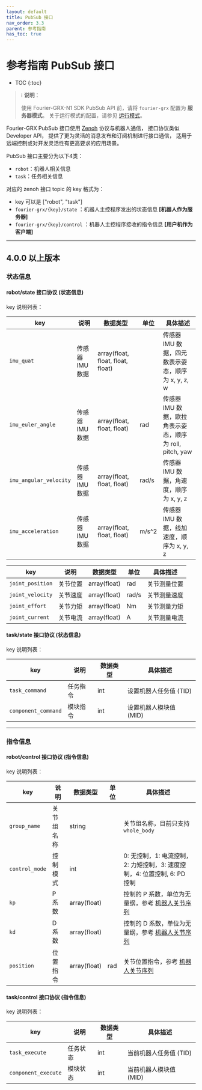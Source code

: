 ```yaml
---
layout: default
title: PubSub 接口
nav_order: 3.3
parent: 参考指南
has_toc: true
---
```


# 参考指南 PubSub 接口

* TOC
{:toc}

> ℹ️ **说明**：
>
> 使用 Fourier-GRX-N1 SDK PubSub API 前，请将 `fourier-grx` 配置为 **服务器模式**。
> 关于运行模式的配置，请参见 [运行模式](/fourier-grx-N1/docs/reference/run_type)。

Fourier-GRX PubSub 接口使用 [Zenoh](https://zenoh.io/) 协议与机器人通信，
接口协议类似 Developer API，
提供了更为灵活的消息发布和订阅机制进行接口通信，
适用于远端控制或对开发灵活性有更高要求的应用场景。

PubSub 接口主要分为以下4类：

- `robot`：机器人相关信息
- `task`：任务相关信息

对应的 zenoh 接口 topic 的 key 格式为：

- key 可以是 ["robot", "task"]
- `fourier-grx/{key}/state` ：机器人主控程序发出的状态信息 **[机器人作为服务器]**
- `fourier-grx/{key}/control` ：机器人主控程序接收的指令信息 **[用户机作为客户端]**

---

## 4.0.0 以上版本

### 状态信息

#### robot/state 接口协议 (状态信息)

key 说明列表：

| key                    | 说明         | 数据类型                              | 单位    | 具体描述                                    |
|------------------------|------------|-----------------------------------|-------|-----------------------------------------|
| `imu_quat`             | 传感器 IMU 数据 | array(float, float, float, float) |       | 传感器 IMU 数据，四元数表示姿态，顺序为 x, y, z, w       |
| `imu_euler_angle`      | 传感器 IMU 数据 | array(float, float, float)        | rad   | 传感器 IMU 数据，欧拉角表示姿态，顺序为 roll, pitch, yaw |
| `imu_angular_velocity` | 传感器 IMU 数据 | array(float, float, float)        | rad/s | 传感器 IMU 数据，角速度，顺序为 x, y, z              |
| `imu_acceleration`     | 传感器 IMU 数据 | array(float, float, float)        | m/s^2 | 传感器 IMU 数据，线加速度，顺序为 x, y, z             |

| key              | 说明   | 数据类型         | 单位    | 具体描述   |
|------------------|------|--------------|-------|--------|
| `joint_position` | 关节位置 | array(float) | rad   | 关节测量位置 |
| `joint_velocity` | 关节速度 | array(float) | rad/s | 关节测量速度 |
| `joint_effort`   | 关节力矩 | array(float) | Nm    | 关节测量力矩 |
| `joint_current`  | 关节电流 | array(float) | A     | 关节测量电流 |

#### task/state 接口协议 (状态信息)

key 说明列表：

| key                 | 说明   | 数据类型 | 具体描述           |
|---------------------|------|------|----------------|
| `task_command`      | 任务指令 | int  | 设置机器人任务值 (TID) |
| `component_command` | 模块指令 | int  | 设置机器人模块值 (MID) |

---

### 指令信息

#### robot/control 接口协议 (指令信息)

key 说明列表：

| key            | 说明    | 数据类型         | 单位  | 具体描述                                                                        |
|----------------|-------|--------------|-----|-----------------------------------------------------------------------------|
| `group_name`   | 关节组名称 | string       |     | 关节组名称，目前只支持 `whole_body`                                                    |
| `control_mode` | 控制模式  | int          |     | 0: 无控制，1: 电流控制，2: 力矩控制，3: 速度控制，4: 位置控制, 6: PD 控制                            |
| `kp`           | P 系数  | array(float) |     | 控制的 P 系数，单位为无量纲，参考 [机器人关节序列](/fourier-grx-N1/docs/reference/joint_sequence) |
| `kd`           | D 系数  | array(float) |     | 控制的 D 系数，单位为无量纲，参考 [机器人关节序列](/fourier-grx-N1/docs/reference/joint_sequence) |
| `position`     | 位置指令  | array(float) | rad | 关节位置指令，参考 [机器人关节序列](/fourier-grx-N1/docs/reference/joint_sequence)          |

#### task/control 接口协议 (指令信息)

key 说明列表：

| key                 | 说明   | 数据类型 | 具体描述           |
|---------------------|------|------|----------------|
| `task_execute`      | 任务状态 | int  | 当前机器人任务值 (TID) |
| `component_execute` | 模块状态 | int  | 当前机器人模块值 (MID) |
